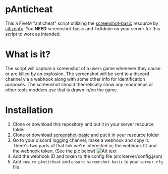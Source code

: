 # pAnticheat
This a FiveM "anticheat" script utilizing the [screenshot-basic](https://github.com/citizenfx/screenshot-basic) resource by [citizenfx](https://github.com/citizenfx/).
You **NEED** screenshot-basic and TxAdmin on your server for this script to work as intended.

# What is it?
The script will capture a screenshot of a users game whenever they cause or are killed by an explosion. The screenshot will be sent to a discord channel via a webhook along with some other info for identification purposes. The screenshot should theoretically show any modmenus or other tools modders use that is drawn in/on the game.

# Installation
1. Clone or download this repository and put it in your server resource folder
2. Clone or download [screenshot-basic](https://github.com/citizenfx/screenshot-basic) and put it in your resource folder
3. Go to your discord logging channel, make a webhook and copy it. There's two parts of that link we're interested in; the webhook ID and the webhook token. (See the pic below)
![Alt text](https://cdn.discordapp.com/attachments/673250530382053442/841426331853914142/unknown.png "Webhook ID and token")
4. Add the webhook ID and token to the config file (src/server/config.json)
5. Add ``ensure pAnticheat`` and ``ensure screenshot-basic`` to your ``server.cfg`` file
